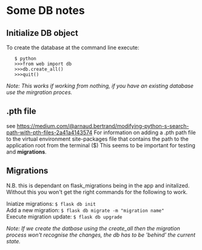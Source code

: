 # Some DB notes

## Initialize DB object
To create the database at the command line execute:
```
   $ python
   >>>from web import db
   >>>db.create_all()
   >>>quit()
```
*Note: This works if working from nothing, if you have an existing database use the mirgration proces.* 

## .pth file 
see https://medium.com/@arnaud.bertrand/modifying-python-s-search-path-with-pth-files-2a41a4143574
For information on adding a .pth path file to the virtual environment site-packages file that contains the path to the application root from the terminal ($)
This seems to be important for testing and **migrations**. 

## Migrations
N.B. this is dependant on flask_migrations being in the app and
initalized. Without this you won't get the right commands for the
following to work. 

Iniatize migrations: `$ flask db init`  
Add a new migration: `$ flask db migrate -m "migration name"`  
Execute migration update: `$ flask db upgrade`  

*Note: If we create the datbase using the create_all then the migration process won't recognise the changes, the db has to be 'behind' the current state.*

